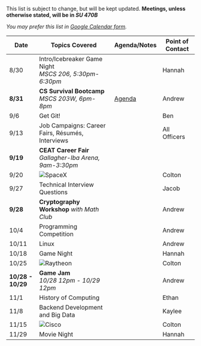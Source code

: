 This list is subject to change, but will be kept updated. **Meetings, unless otherwise stated, will be in _SU 470B_**

*You may prefer this list in [Google Calendar form](https://okstateacm.github.io/calendar/).*

| Date 	| Topics Covered                | Agenda/Notes                 | Point of Contact             |
|-------|-------------------------------|------------------------------|------------------------------|
| 8/30	| Intro/Icebreaker Game Night </br>*MSCS 206, 5:30pm-6:30pm* | | Hannah                       |
| **8/31** 	| **CS Survival Bootcamp**</br>*MSCS 203W, 6pm-8pm*	     | [Agenda](https://github.com/OKStateACM/cs-survival-bootcamp/blob/master/README.md) | Andrew                       |
| 9/6 	| Get Git!       				        |                              | Ben                          |
| 9/13  | Job Campaigns: Career Fairs, Résumés, Interviews           | | All Officers                 |
| **9/19** | **CEAT Career Fair** <br>*Gallagher-Iba Arena, 9am-3:30pm* | |                           |
| 9/20	| ![SpaceX](https://upload.wikimedia.org/wikipedia/commons/thumb/d/de/SpaceX-Logo.svg/332px-SpaceX-Logo.svg.png) | | Colton |
| 9/27	| Technical Interview Questions |                              | Jacob                        |
| **9/28**	| **Cryptography Workshop** *with Math Club* |             | Andrew                       |
| 10/4  | Programming Competition       |                              | Andrew                       |
| 10/11 | Linux                         |                              | Andrew                       |
| 10/18 | Game Night                    |                              | Hannah                       |
| 10/25 | ![Raytheon](https://upload.wikimedia.org/wikipedia/commons/thumb/7/77/Raytheon.svg/320px-Raytheon.svg.png) | | Colton |
| **10/28 - 10/29** | **Game Jam**<br>*10/28 12pm - 10/29 12pm* |      | Andrew                       |
| 11/1  | History of Computing          |                              | Ethan                        |
| 11/8  | Backend Development and Big Data |                           | Kaylee                       |
| 11/15 | ![Cisco](https://upload.wikimedia.org/wikipedia/commons/thumb/6/64/Cisco_logo.svg/320px-Cisco_logo.svg.png) | | Colton |
| 11/29 | Movie Night                   |                              | Hannah                       |

